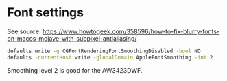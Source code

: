 # Font settings

See source: https://www.howtogeek.com/358596/how-to-fix-blurry-fonts-on-macos-mojave-with-subpixel-antialiasing/

```sh
defaults write -g CGFontRenderingFontSmoothingDisabled -bool NO
defaults -currentHost write -globalDomain AppleFontSmoothing -int 2
```

Smoothing level 2 is good for the AW3423DWF.
